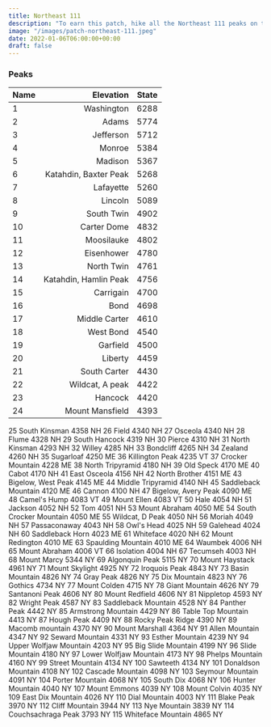 ```yaml
---
title: Northeast 111 
description: "To earn this patch, hike all the Northeast 111 peaks on the list"
image: "/images/patch-northeast-111.jpeg"
date: 2022-01-06T06:00:00+00:00
draft: false
---
```

### Peaks
| Name | Elevation | State |
|------|----------:|-------|
1	|  Washington	  |  6288	  |  NH
2	|  Adams	  |  5774	  |  NH
3	|  Jefferson	  |  5712	  |  NH
4	|  Monroe	  |  5384	  |  NH
5	|  Madison	  |  5367	  |  NH
6	|  Katahdin, Baxter Peak	  |  5268	|  ME
7	|  Lafayette	|  5260	  |  NH
8	|  Lincoln	|  5089	  |  NH
9	|  South Twin	|  4902	  |  NH
10	|  Carter Dome	  |  4832	  |  NH
11	|  Moosilauke	  |  4802	  |  NH
12	|  Eisenhower	|  4780	  |  NH
13	|  North Twin	  |  4761	  |  NH
14	|  Katahdin, Hamlin Peak	  |  4756	  |  ME
15	|  Carrigain	  |  4700	  |  NH
16	|  Bond	  |  4698	  |  NH
17	|  Middle Carter	|  4610	  |  NH
18	|  West Bond	|  4540	|  NH
19	|  Garfield	|  4500	  |  NH
20	|  Liberty	|  4459	  |  NH
21	|  South Carter	|  4430	|  NH
22	|  Wildcat, A peak	|  4422	  |  NH
23	|  Hancock	|  4420	  |  NH
24	|  Mount Mansfield	|  4393	  |  VT
25	South Kinsman	4358	NH
26	Field	4340	NH
27	Osceola	4340	NH
28	Flume	4328	NH
29	South Hancock	4319	NH
30	Pierce	4310	NH
31	North Kinsman	4293	NH
32	Willey	4285	NH
33	Bondcliff	4265	NH
34	Zealand	4260	NH
35	Sugarloaf	4250	ME
36	Killington Peak	4235	VT
37	Crocker Mountain	4228	ME
38	North Tripyramid	4180	NH
39	Old Speck	4170	ME
40	Cabot	4170	NH
41	East Osceola	4156	NH
42	North Brother	4151	ME
43	Bigelow, West Peak	4145	ME
44	Middle Tripyramid	4140	NH
45	Saddleback Mountain	4120	ME
46	Cannon	4100	NH
47	Bigelow, Avery Peak	4090	ME
48	Camel's Hump	4083	VT
49	Mount Ellen	4083	VT
50	Hale	4054	NH
51	Jackson	4052	NH
52	Tom	4051	NH
53	Mount Abraham	4050	ME
54	South Crocker Mountain	4050	ME
55	Wildcat, D Peak	4050	NH
56	Moriah	4049	NH
57	Passaconaway	4043	NH
58	Owl's Head	4025	NH
59	Galehead	4024	NH
60	Saddleback Horn	4023	ME
61	Whiteface	4020	NH
62	Mount Redington	4010	ME
63	Spaulding Mountain	4010	ME
64	Waumbek	4006	NH
65	Mount Abraham	4006	VT
66	Isolation	4004	NH
67	Tecumseh	4003	NH
68	Mount Marcy	5344	NY
69	Algonquin Peak	5115	NY
70	Mount Haystack	4961	NY
71	Mount Skylight	4925	NY
72	Iroquois Peak	4843	NY
73	Basin Mountain	4826	NY
74	Gray Peak	4826	NY
75	Dix Mountain	4823	NY
76	Gothics	4734	NY
77	Mount Colden	4715	NY
78	Giant Mountain	4626	NY
79	Santanoni Peak	4606	NY
80	Mount Redfield	4606	NY
81	Nippletop	4593	NY
82	Wright Peak	4587	NY
83	Saddleback Mountain	4528	NY
84	Panther Peak	4442	NY
85	Armstrong Mountain	4429	NY
86	Table Top Mountain	4413	NY
87	Hough Peak	4409	NY
88	Rocky Peak Ridge	4390	NY
89	Macomb mountain	4370	NY
90	Mount Marshall	4364	NY
91	Allen Mountain	4347	NY
92	Seward Mountain	4331	NY
93	Esther Mountain	4239	NY
94	Upper Wolfjaw Mountain	4203	NY
95	Big Slide Mountain	4199	NY
96	Slide Mountain	4180	NY
97	Lower Wolfjaw Mountain	4173	NY
98	Phelps Mountain	4160	NY
99	Street Mountain	4134	NY
100	Sawteeth	4134	NY
101	Donaldson Mountain	4108	NY
102	Cascade Mountain	4098	NY
103	Seymour Mountain	4091	NY
104	Porter Mountain	4068	NY
105	South Dix	4068	NY
106	Hunter Mountain	4040	NY
107	Mount Emmons	4039	NY
108	Mount Colvin	4035	NY
109	East Dix Mountain	4026	NY
110	Dial Mountain	4003	NY
111	Blake Peak	3970	NY
112	Cliff Mountain	3944	NY
113	Nye Mountain	3839	NY
114	Couchsachraga Peak	3793	NY
115	Whiteface Mountain	4865	NY
